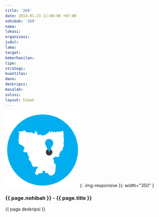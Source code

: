 ```yaml
---
title: '269'
date: 2014-01-23 11:08:00 +07:00
nohibah: '269'
nama: 
lokasi: 
organisasi: 
judul: 
lama: 
target: 
keberhasilan: 
tipe: 
strategi: 
kuantitas: 
dana: 
deskripsi: 
masalah: 
solusi: 
layout: hibah
---
```


![269](/static/img/hibahcms/269.png){: .img-responsive }{: width="350" }

### {{ page.nohibah }} - {{ page.title }}

{{ page.deskripsi }}
